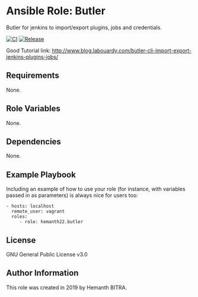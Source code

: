 Ansible Role: Butler
====================

Butler for jenkins to import/export plugins, jobs and credentials.

[![CI](https://github.com/hemanth22/ansible-role-butler/actions/workflows/CI.yml/badge.svg)](https://github.com/hemanth22/ansible-role-butler/actions/workflows/CI.yml) [![Release](https://github.com/hemanth22/ansible-role-butler/actions/workflows/release.yml/badge.svg)](https://github.com/hemanth22/ansible-role-butler/actions/workflows/release.yml)

Good Tutorial link: http://www.blog.labouardy.com/butler-cli-import-export-jenkins-plugins-jobs/

Requirements
------------

None.

Role Variables
--------------

None.

Dependencies
------------

None.

Example Playbook
----------------

Including an example of how to use your role (for instance, with variables passed in as parameters) is always nice for users too:

    - hosts: localhost
      remote_user: vagrant
      roles:
         - role: hemanth22.butler

License
-------

GNU General Public License v3.0

Author Information
------------------

This role was created in 2019 by Hemanth BITRA.
